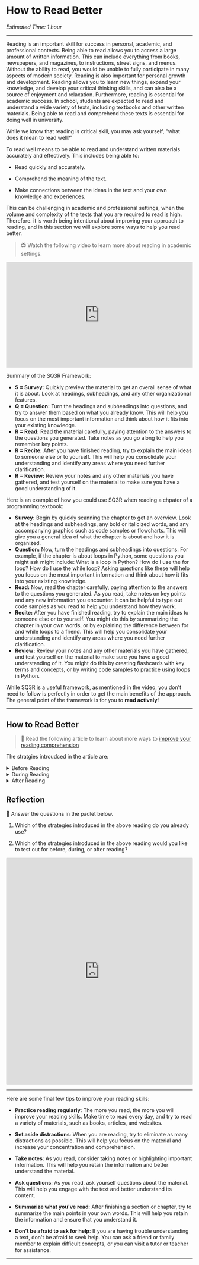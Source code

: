 # How to Read Better

*Estimated Time: 1 hour*

---

Reading is an important skill for success in personal, academic, and professional contexts. Being able to read allows you to access a large amount of written information. This can include everything from books, newspapers, and magazines, to instructions, street signs, and menus. Without the ability to read, you would be unable to fully participate in many aspects of modern society. Reading is also important for personal growth and development. Reading allows you to learn new things, expand your knowledge, and develop your critical thinking skills, and can also be a source of enjoyment and relaxation. Furthermore, reading is essential for academic success. In school, students are expected to read and understand a wide variety of texts, including textbooks and other written materials. Being able to read and comprehend these texts is essential for doing well in university. 

While we know that reading is critical skill, you may ask yourself, "what does it mean to read well?"

To read well means to be able to read and understand written materials accurately and effectively. This includes being able to:

- Read quickly and accurately.

- Comprehend the meaning of the text.

- Make connections between the ideas in the text and your own knowledge and experiences. 

This can be challenging in academic and professional settings, when the volume and complexity of the texts that you are required to read is high. Therefore. it is worth being intentional about improving your approach to reading, and in this section we will explore some ways to help you read better.

> 📺 Watch the following video to learn more about reading in academic settings.

<div style="position: relative; padding-bottom: 56.25%; height: 0;"><iframe src="https://www.youtube.com/embed/WAIUkjsZ5xQ" title="YouTube video player" frameborder="0" allow="accelerometer; autoplay; clipboard-write; encrypted-media; gyroscope; picture-in-picture" allowfullscreen style="position: absolute; top: 0; left: 0; width: 100%; height: 100%;"></iframe></div>

Summary of the SQ3R Framework:

- **S = Survey:** Quickly preview the material to get an overall sense of what it is about. Look at headings, subheadings, and any other organizational features.
- **Q = Question:** Turn the headings and subheadings into questions, and try to answer them based on what you already know. This will help you focus on the most important information and think about how it fits into your existing knowledge.
- **R = Read:** Read the material carefully, paying attention to the answers to the questions you generated. Take notes as you go along to help you remember key points.
- **R = Recite:** After you have finished reading, try to explain the main ideas to someone else or to yourself. This will help you consolidate your understanding and identify any areas where you need further clarification.
- **R = Review:** Review your notes and any other materials you have gathered, and test yourself on the material to make sure you have a good understanding of it.

<aside>

Here is an example of how you could use SQ3R when reading a chpater of a programming textbook:
  
- **Survey:** Begin by quickly scanning the chapter to get an overview. Look at the headings and subheadings, any bold or italicized words, and any accompanying graphics such as code samples or flowcharts. This will give you a general idea of what the chapter is about and how it is organized.
- **Question:** Now, turn the headings and subheadings into questions. For example, if the chapter is about loops in Python, some questions you might ask might include: What is a loop in Python? How do I use the for loop? How do I use the while loop? Asking questions like these will help you focus on the most important information and think about how it fits into your existing knowledge.
- **Read:** Now, read the chapter carefully, paying attention to the answers to the questions you generated. As you read, take notes on key points and any new information you encounter. It can be helpful to type out code samples as you read to help you understand how they work.
- **Recite:** After you have finished reading, try to explain the main ideas to someone else or to yourself. You might do this by summarizing the chapter in your own words, or by explaining the difference between for and while loops to a friend. This will help you consolidate your understanding and identify any areas where you need further clarification.
- **Review:** Review your notes and any other materials you have gathered, and test yourself on the material to make sure you have a good understanding of it. You might do this by creating flashcards with key terms and concepts, or by writing code samples to practice using loops in Python.

</aside>

While SQ3R is a useful framework, as mentioned in the video, you don't need to follow is perfectly in order to get the main benefits of the approach. The general point of the framework is for you to **read actively**!
  
  
---

## How to Read Better

> 📖 Read the following article to learn about more ways to [improve your reading comprehension](https://learningcenter.unc.edu/tips-and-tools/reading-comprehension-tips/)

The stratgies introudced in the article are:

<details>
  <summary> Before Reading </summary>
  - Know your purpose
  
  - Integrate prior knowledge
  
  - Preview the text
  
  - Plan to break your reading into manageable chunks
  
  - Decide whether and how to read from a screen
</details>

<details>
  <summary> During Reading </summary>
  - Self-monitor
  
  - Annotate
  
  - Summarize
  
  - Ask hard questions
</details>

<details>
  <summary> After Reading </summary>
  - Check in with yourself
  
  - Show what you know
  
  - Investigate further
  
  - Self-test
</details>


## Reflection

<aside>
  
💬 Answer the questions in the padlet below.

1) Which of the strategies introduced in the above reading do you already use?

2) Which of the strategies introduced in the above reading would you like to test out for before, during, or after reading?

</aside>

<div style="border:1px solid rgba(0,0,0,0.1);border-radius:2px;box-sizing:border-box;overflow:hidden;position:relative;width:100%;background:#F4F4F4"><iframe src="https://padlet.com/curriculumpad/2rrnerjkpa7nxudj" frameborder="0" allow="camera;microphone;geolocation" style="width:100%;height:608px;display:block;padding:0;margin:0"></iframe></div>

---

Here are some final few tips to improve your reading skills:

- **Practice reading regularly**: The more you read, the more you will improve your reading skills. Make time to read every day, and try to read a variety of materials, such as books, articles, and websites.

- **Set aside distractions**: When you are reading, try to eliminate as many distractions as possible. This will help you focus on the material and increase your concentration and comprehension.

- **Take notes**: As you read, consider taking notes or highlighting important information. This will help you retain the information and better understand the material.

- **Ask questions**: As you read, ask yourself questions about the material. This will help you engage with the text and better understand its content.

- **Summarize what you've read**: After finishing a section or chapter, try to summarize the main points in your own words. This will help you retain the information and ensure that you understand it.

- **Don't be afraid to ask for help**: If you are having trouble understanding a text, don't be afraid to seek help. You can ask a friend or family member to explain difficult concepts, or you can visit a tutor or teacher for assistance.

---
